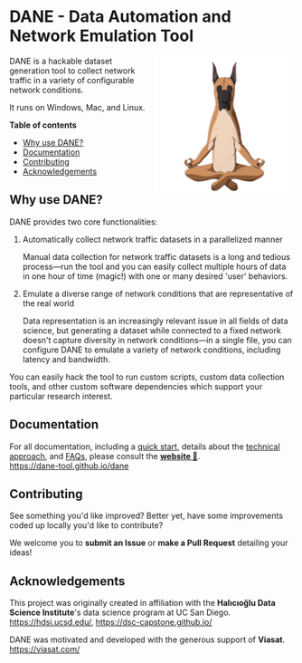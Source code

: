# DANE - Data Automation and Network Emulation Tool

<img align='right' src='docs/media/dane-transparent-small.png' height=248>

DANE is a hackable dataset generation tool to collect network traffic in a variety of configurable network conditions.

It runs on Windows, Mac, and Linux.

**Table of contents**
- [Why use DANE?](#why-use-dane)
- [Documentation](#documentation)
- [Contributing](#contributing)
- [Acknowledgements](#acknowledgements)


## Why use DANE?

DANE provides two core functionalities:

1. Automatically collect network traffic datasets in a parallelized manner

   Manual data collection for network traffic datasets is a long and tedious process—run the tool and you can easily collect multiple hours of data in one hour of time (magic!) with one or many desired 'user' behaviors.
   
2. Emulate a diverse range of network conditions that are representative of the real world

   Data representation is an increasingly relevant issue in all fields of data science, but generating a dataset while connected to a fixed network doesn't capture diversity in network conditions—in a single file, you can configure DANE to emulate a variety of network conditions, including latency and bandwidth.

You can easily hack the tool to run custom scripts, custom data collection tools, and other custom software dependencies which support your particular research interest.

## Documentation

For all documentation, including a [quick start](https://dane-tool.github.io/dane/guide/quickstart.html), details about the [technical approach](https://dane-tool.github.io/dane/guide/approach.html), and [FAQs](https://dane-tool.github.io/dane/guide/faq.html), please consult the [**website 📖**](https://dane-tool.github.io/dane).  
https://dane-tool.github.io/dane

## Contributing

See something you'd like improved? Better yet, have some improvements coded up locally you'd like to contribute?

We welcome you to **submit an Issue** or **make a Pull Request** detailing your ideas!

## Acknowledgements

This project was originally created in affiliation with the **Halıcıoğlu Data Science Institute**'s data science program at UC San Diego.  
https://hdsi.ucsd.edu/, https://dsc-capstone.github.io/

DANE was motivated and developed with the generous support of **Viasat**.  
https://viasat.com/
